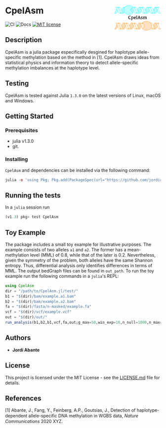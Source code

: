 # <img src="./docs/src/assets/logo.png" width="30%" align="right" /> CpelAsm

![CI](https://github.com/jordiabante/CpelAsm.jl/workflows/CI/badge.svg)
![Docs](https://github.com/jordiabante/CpelAsm.jl/workflows/Docs/badge.svg)
[![MIT license](https://img.shields.io/badge/license-MIT-green.svg)](https://github.com/jordiabante/CpelAsm.jl/blob/master/LICENSE.md)

## Description

CpelAsm is a julia package especifically desgined for haplotype allele-specific 
methylation based on the method in [1]. CpelAsm draws ideas from statistical 
physics and information theory to detect allele-specific methylation imbalances 
at the haplotype level.

## Testing

CpelAsm is tested against Julia `1.3.0` on the latest versions of Linux, macOS and Windows.

## Getting Started

### Prerequisites

* julia v1.3.0
* git.

### Installing

`CpelAsm` and dependencies can be installed via the following command:
```julia
julia -e 'using Pkg; Pkg.add(PackageSpec(url="https://github.com/jordiabante/CpelAsm.jl.git"))'
```

## Running the tests

In a `julia` session run
```julia
(v1.3) pkg> test CpelAsm
```

## Toy Example

The package includes a small toy example for illustrative purposes.
The example consists of two alleles `a1` and `a2`. The former has a
mean-methylation level (MML) of 0.8, while that of the later is 0.2.
Nevertheless, given the symmetry of the problem, both alleles have
the same Shannon entropy. Thus, differential  analysis only identifies
differences in terms of MML. The output bedGraph files can be found
in `out_path`. To run the toy example run the following commands in
a `julia`'s REPL:

```julia
using CpelAsm
dir = "/path/to/CpelAsm.jl/test/"
b1 = "$(dir)/bam/example.a1.bam"
b2 = "$(dir)/bam/example.a2.bam"
fa = "$(dir)/fasta/n-masked/example.fa"
vcf = "$(dir)/vcf/example.vcf"
out = "$(dir)/out/"
run_analysis(b1,b2,b1,vcf,fa,out;g_max=50,win_exp=10,n_null=1000,n_max=10,cov_ths=6)
```

## Authors

* **Jordi Abante**

## License

This project is licensed under the MIT License - see the [LICENSE.md](LICENSE.md)
file for details.

## References
[1] Abante, J., Fang, Y., Feinberg, A.P., Goutsias, J., Detection of haplotype-dependent 
allele-speciﬁc DNA methylation in WGBS data, *Nature Communications* 2020 XYZ.
